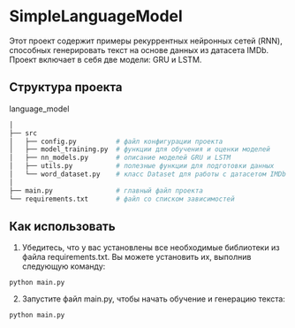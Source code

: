 # SimpleLanguageModel
Этот проект содержит примеры рекуррентных нейронных сетей (RNN), способных генерировать текст на основе данных из датасета IMDb. Проект включает в себя две модели: GRU и LSTM.

## Структура проекта
language_model
```bash
│
├── src
│   ├── config.py          # файл конфигурации проекта
│   ├── model_training.py  # функции для обучения и оценки моделей
│   ├── nn_models.py       # описание моделей GRU и LSTM
│   ├── utils.py           # полезные функции для подготовки данных
│   └── word_dataset.py    # класс Dataset для работы с датасетом IMDb
│
├── main.py                # главный файл проекта
└── requirements.txt       # файл со списком зависимостей
```

## Как использовать
1. Убедитесь, что у вас установлены все необходимые библиотеки из файла requirements.txt. Вы можете установить их, выполнив следующую команду:
```
python main.py
```
2. Запустите файл main.py, чтобы начать обучение и генерацию текста:
```
python main.py
```
